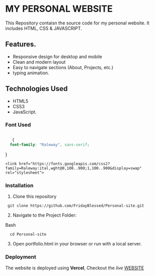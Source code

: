 # MY PERSONAL WEBSITE

This Repository contaisn the source code for my personal website. It includes HTML, CSS & JAVASCRIPT.

## Features.

 - Responsive design for desktop and mobile
  - Clean and modern layout
  - Easy to navigate sections (About, Projects, etc.)
  - typing animation.

  ## Technologies Used
  - HTML5
  - CSS3
  - JavaScript.

  ### Font Used

  ```Css  

     {
    font-family: "Raleway", sans-serif;
```
} 

`` <link href="https://fonts.googleapis.com/css2?family=Raleway:ital,wght@0,100..900;1,100..900&display=swap" rel="stylesheet"> ``

  ### Installation
  1. Clone this repository

  ``` git clone https://github.com/FridayBlessed/Personal-site.git```

  2. Navigate to the Project Folder:

   Bash
   
      cd Personal-site
      
   3. Open portfolio.html in your browser or run with a local server.

   ### Deployment

   The website is deployed using **Vercel**, Checkout the _live_ [WEBSITE](https://personal-site-ten-flax-25.vercel.app/)
  
